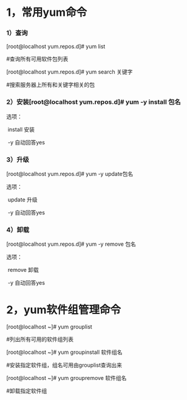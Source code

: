 # 1，常用yum命令

### 1）查询

[root@localhost yum.repos.d]# yum list

#查询所有可用软件包列表

[root@localhost yum.repos.d]# yum search 关键字

#搜索服务器上所有和关键字相关的包

### 2）安装[root@localhost yum.repos.d]# yum -y install 包名

选项：

​		install					安装

​		-y							自动回答yes

### 3）升级

[root@localhost yum.repos.d]# yum -y update包名

选项：

​		update			升级

​		-y					自动回答yes

### 4）卸载

[root@localhost yum.repos.d]# yum -y remove 包名

选项：

​		remove			卸载

​		-y						自动回答yes

# 2，yum软件组管理命令

[root@localhost  ~]# yum grouplist

#列出所有可用的软件组列表

[root@localhost  ~]# yum groupinstall 软件组名

#安装指定软件组，组名可用由grouplist查询出来

[root@localhost  ~]# yum groupremove 软件组名

#卸载指定软件组
